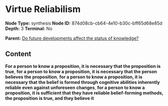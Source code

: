 # Virtue Reliabilism

**Node Type:** synthesis
**Node ID:** 874d08cb-cb64-4e10-b30c-bff65d68e85d
**Depth:** 3
**Terminal:** No

**Parent:** [Do future developments affect the status of knowledge?](do-future-developments-affect-the-status-of-knowledge.md)

## Content

**For a person to know a proposition, it is necessary that the proposition is true**, **for a person to know a proposition, it is necessary that the person believes the proposition**, **for a person to know a proposition, it is necessary that the belief is formed through cognitive abilities inherently reliable even against unforeseen changes**, **for a person to know a proposition, it is sufficient that they have reliable belief-forming methods, the proposition is true, and they believe it**
